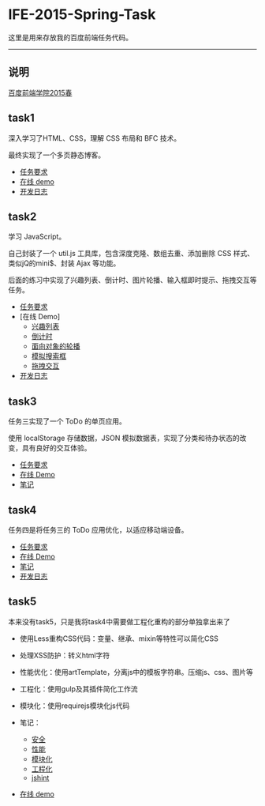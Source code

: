 # IFE-2015-Spring-Task

这里是用来存放我的百度前端任务代码。

---

## 说明

[百度前端学院2015春](https://github.com/baidu-ife/ife/tree/master/2015_spring/task)

## task1

深入学习了HTML、CSS，理解 CSS 布局和 BFC 技术。

最终实现了一个多页静态博客。

- [任务要求](https://github.com/baidu-ife/ife/tree/master/2015_spring/task/task0001)
- [在线 demo](https://archmee.github.io/demo/show/ife_task_1_7/)
- [开发日志](https://archmee.github.io/201608/2016-08-13.html)

## task2

学习 JavaScript。

自己封装了一个 util.js 工具库，包含深度克隆、数组去重、添加删除 CSS 样式、类似jQ的mini$、封装 Ajax 等功能。

后面的练习中实现了兴趣列表、倒计时、图片轮播、输入框即时提示、拖拽交互等任务。

- [任务要求](https://github.com/baidu-ife/ife/tree/master/2015_spring/task/task0002)
- [在线 Demo]
    + [兴趣列表](https://archmee.github.io/demo/show/ife_task_2/task0002_1.html)
    + [倒计时](https://archmee.github.io/demo/show/ife_task_2/task0002_2.html)
    + [面向对象的轮播](https://archmee.github.io/demo/show/ife_task_2/task0002_3.html)
    + [模拟搜索框](https://archmee.github.io/demo/show/ife_task_2/task0002_4.html)
    + [拖拽交互](https://archmee.github.io/demo/show/ife_task_2/task0002_5.html)
- [开发日志](https://archmee.github.io/201612/2016-12-11.html)

## task3

任务三实现了一个 ToDo 的单页应用。

使用 localStorage 存储数据，JSON 模拟数据表，实现了分类和待办状态的改变，具有良好的交互体验。

- [任务要求](https://github.com/baidu-ife/ife/tree/master/2015_spring/task/task0003)
- [在线 Demo](https://archmee.github.io/demo/show/ife_task_3/)
- [笔记](https://archmee.github.io/201703/2017-02-06-2.html)

## task4

任务四是将任务三的 ToDo 应用优化，以适应移动端设备。

- [任务要求](https://github.com/baidu-ife/ife/tree/master/2015_spring/task/task0004)
- [在线 Demo](https://archmee.github.io/demo/show/ife_task_4/)
- [笔记](https://archmee.github.io/201703/2017-03-13.html)
- [开发日志](https://archmee.github.io/201704/2017-04-08.html)


## task5
本来没有task5，只是我将task4中需要做工程化重构的部分单独拿出来了

- 使用Less重构CSS代码：变量、继承、mixin等特性可以简化CSS
- 处理XSS防护：转义html字符
- 性能优化：使用artTemplate，分离js中的模板字符串。压缩js、css、图片等
- 工程化：使用gulp及其插件简化工作流
- 模块化：使用requirejs模块化js代码

- 笔记：
    + [安全](https://archmee.github.io/201704/2017-04-20-1.html)
    + [性能](https://archmee.github.io/201704/2017-04-20-2.html)
    + [模块化](https://archmee.github.io/201704/2017-04-20-3.html)
    + [工程化](https://archmee.github.io/201704/2017-04-15.html)
    + [jshint](https://archmee.github.io/201704/2017-04-10.html)

- [在线 demo](https://archmee.github.io/demo/show/ife_task_5)
